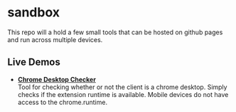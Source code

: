 # sandbox
This repo will a hold a few small tools that can be hosted on github pages and run across multiple devices.

## Live Demos
- **[Chrome Desktop Checker](https://nmolinatcv.github.io/sandbox/chrome-desktop-checker/index.html)**  
    Tool for checking whether or not the client is a chrome desktop. Simply checks if the extension runtime is available. Mobile devices do not have access to the chrome.runtime.
    